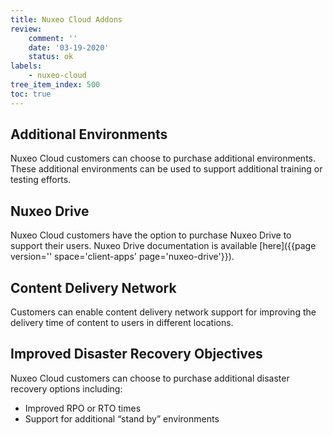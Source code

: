 ```yaml
---
title: Nuxeo Cloud Addons
review:
    comment: ''
    date: '03-19-2020'
    status: ok
labels:
    - nuxeo-cloud
tree_item_index: 500
toc: true
---
```


## Additional Environments

Nuxeo Cloud customers can choose to purchase additional environments. These additional environments can be used to support additional training or testing efforts. 

## Nuxeo Drive

Nuxeo Cloud customers have the option to purchase Nuxeo Drive to support their users. Nuxeo Drive documentation is available [here]({{page version='' space='client-apps' page='nuxeo-drive'}}).

## Content Delivery Network

Customers can enable content delivery network support for improving the delivery time of content to users in different locations.

## Improved Disaster Recovery Objectives

Nuxeo Cloud customers can choose to purchase additional disaster recovery options including:
- Improved RPO or RTO times
- Support for additional “stand by” environments
